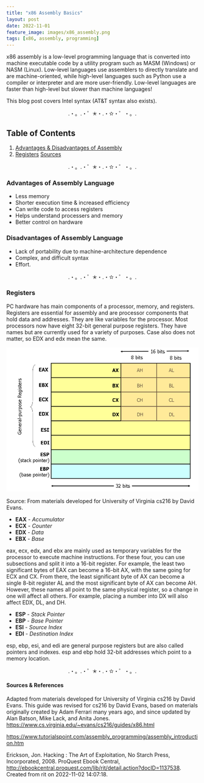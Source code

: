 ```yaml
---
title: "x86 Assembly Basics"
layout: post
date: 2022-11-01
feature_image: images/x86_assembly.png
tags: [x86, assembly, programming]
---
```


x86 assembly is a low-level programming language that is converted into machine executable code by a utility program such as MASM (Windows) or NASM (Linux). Low-level languages use assemblers to directly translate and are machine-oriented, while high-level languages such as Python use a compiler or interpreter and are more user-friendly.
Low-level languages are faster than high-level but slower than machine languages!

<!--more-->

This blog post covers Intel syntax (AT&T syntax also exists).

<div align="center">.・。.・゜✭・.・✫・゜・。. </div>

## Table of Contents
1. [Advantages & Disadvantages of Assembly](#advantages-of-assembly-language)
2. [Registers](#registers)
[Sources](#sources)

<div align="center">.・。.・゜✭・.・✫・゜・。. </div>

### Advantages of Assembly Language
- Less memory
- Shorter execution time & increased efficiency
- Can write code to access registers
- Helps understand processers and memory
- Better control on hardware

### Disadvantages of Assembly Language
- Lack of portability due to machine-architecture dependence
- Complex, and difficult syntax
- Effort.

<div align="center">.・。.・゜✭・.・✫・゜・。. </div>

### Registers
PC hardware has main components of a processor, memory, and registers.
Registers are essential for assembly and are processor components that hold data and addresses. They are like variables for the processor. Most processors now have eight 32-bit general purpose registers. They have names but are currently used for a variety of purposes. Case also does not matter, so EDX and edx mean the same.

<a href="https://www.cs.virginia.edu/~evans/cs216/guides/x86.html">
<img src="/images/x86-registers.png" alt="chart of registers" /></a>

Source: From materials developed for University of Virginia cs216 by David Evans.

- **EAX** - *Accumulator*
- **ECX** - *Counter*
- **EDX** - *Data*
- **EBX** - *Base*

eax, ecx, edx, and ebx are mainly used as temporary variables for the processor to execute machine instructions. For these four, you can use subsections and split it into a 16-bit register. For example, the least two significant bytes of EAX can become a 16-bit AX, with the same going for ECX and CX. From there, the least significant byte of AX can become a single 8-bit register AL and the most significant byte of AX can become AH. However, these names all point to the same physical register, so a change in one will affect all others. For example, placing a number into DX will also affect EDX, DL, and DH. 

- **ESP** - *Stack Pointer*
- **EBP** - *Base Pointer*
- **ESI** - *Source Index*
- **EDI** - *Destination Index*

esp, ebp, esi, and edi are general purpose registers but are also called pointers and indexes. esp and ebp hold 32-bit addresses which point to a memory location. 



<div align="center">.・。.・゜✭・.・✫・゜・。. </div>






#### Sources & References
Adapted from materials developed for University of Virginia cs216 by David Evans. This guide was revised for cs216 by David Evans, based on materials originally created by Adam Ferrari many years ago, and since updated by Alan Batson, Mike Lack, and Anita Jones.
https://www.cs.virginia.edu/~evans/cs216/guides/x86.html

https://www.tutorialspoint.com/assembly_programming/assembly_introduction.htm


Erickson, Jon. Hacking : The Art of Exploitation, No Starch Press, Incorporated, 2008. ProQuest Ebook Central, http://ebookcentral.proquest.com/lib/rit/detail.action?docID=1137538.
Created from rit on 2022-11-02 14:07:18.
